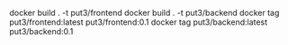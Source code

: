 docker build . -t put3/frontend
docker build . -t put3/backend
docker tag put3/frontend:latest put3/frontend:0.1
docker tag put3/backend:latest put3/backend:0.1